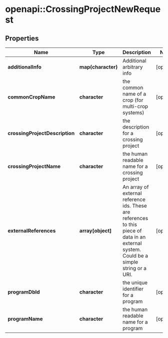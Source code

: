 # openapi::CrossingProjectNewRequest

## Properties
Name | Type | Description | Notes
------------ | ------------- | ------------- | -------------
**additionalInfo** | **map(character)** | Additional arbitrary info | [optional] 
**commonCropName** | **character** | the common name of a crop (for multi-crop systems) | [optional] 
**crossingProjectDescription** | **character** | the description for a crossing project | [optional] 
**crossingProjectName** | **character** | the human readable name for a crossing project | [optional] 
**externalReferences** | **array[object]** | An array of external reference ids. These are references to this piece of data in an external system. Could be a simple string or a URI. | [optional] 
**programDbId** | **character** | the unique identifier for a program | [optional] 
**programName** | **character** | the human readable name for a program | [optional] 


